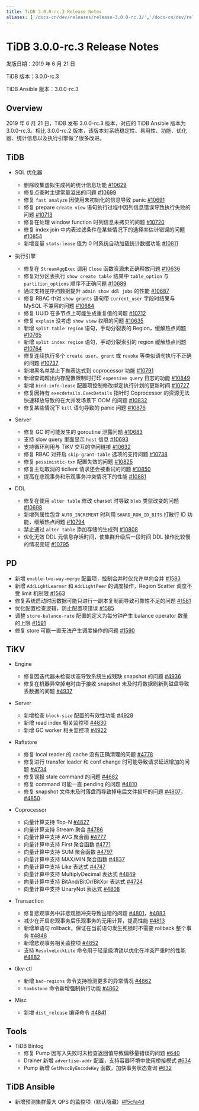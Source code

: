 ```yaml
---
title: TiDB 3.0.0-rc.3 Release Notes
aliases: ['/docs-cn/dev/releases/release-3.0.0-rc.3/','/docs-cn/dev/releases/3.0.0-rc.3/']
---
```


# TiDB 3.0.0-rc.3 Release Notes

发版日期：2019 年 6 月 21 日

TiDB 版本：3.0.0-rc.3

TiDB Ansible 版本：3.0.0-rc.3

## Overview

2019 年 6 月 21 日，TiDB 发布 3.0.0-rc.3 版本，对应的 TiDB Ansible 版本为 3.0.0-rc.3。相比 3.0.0-rc.2 版本，该版本对系统稳定性、易用性、功能、优化器、统计信息以及执行引擎做了很多改进。

## TiDB

+ SQL 优化器
    - 删除收集虚拟生成列的统计信息功能 [#10629](https://github.com/pingcap/tidb/pull/10629)
    - 修复点查时主键常量溢出的问题 [#10699](https://github.com/pingcap/tidb/pull/10699)
    - 修复 `fast analyze` 因使用未初始化的信息导致 panic [#10691](https://github.com/pingcap/tidb/pull/10691)
    - 修复 prepare `create view` 语句执行过程中因列信息错误导致执行失败的问题 [#10713](https://github.com/pingcap/tidb/pull/10713)
    - 修复在处理 window function 时列信息未拷贝的问题 [#10720](https://github.com/pingcap/tidb/pull/10720)
    - 修复 index join 中内表过滤条件在某些情况下的选择率估计错误的问题 [#10854](https://github.com/pingcap/tidb/pull/10854)
    - 新增变量 `stats-lease` 值为 0 时系统自动加载统计数据功能 [#10811](https://github.com/pingcap/tidb/pull/10811)

+ 执行引擎
    - 修复在 `StreamAggExec` 调用 `Close` 函数资源未正确释放问题 [#10636](https://github.com/pingcap/tidb/pull/10636)
    - 修复对分区表执行 `show create table` 结果中 `table_option` 与 `partition_options` 顺序不正确问题 [#10689](https://github.com/pingcap/tidb/pull/10689)
    - 通过支持逆序扫数据提升 `admin show ddl jobs` 的性能 [#10687](https://github.com/pingcap/tidb/pull/10687)
    - 修复 RBAC 中对 `show grants` 语句带 `current_user` 字段时结果与 MySQL 不兼容的问题 [#10684](https://github.com/pingcap/tidb/pull/10684)
    - 修复 UUID 在多节点上可能生成重复值的问题 [#10712](https://github.com/pingcap/tidb/pull/10712)
    - 修复 `explain` 没考虑 `show view` 权限的问题 [#10635](https://github.com/pingcap/tidb/pull/10635)
    - 新增 `split table region` 语句，手动分裂表的 Region，缓解热点问题 [#10765](https://github.com/pingcap/tidb/pull/10765)
    - 新增 `split index region` 语句，手动分裂索引的 region 缓解热点问题 [#10764](https://github.com/pingcap/tidb/pull/10764)
    - 修复连续执行多个 `create user`、`grant` 或 `revoke` 等类似语句执行不正确的问题 [#10737](https://github.com/pingcap/tidb/pull/10737)
    - 新增黑名单禁止下推表达式到 coprocessor 功能 [#10791](https://github.com/pingcap/tidb/pull/10791)
    - 新增查询超出内存配置限制时打印 `expensive query` 日志的功能 [#10849](https://github.com/pingcap/tidb/pull/10849)
    - 新增 `bind-info-lease` 配置项控制修改绑定执行计划的更新时间 [#10727](https://github.com/pingcap/tidb/pull/10727)
    - 修复因持有 `execdetails.ExecDetails` 指针时 Coprocessor 的资源无法快速释放导致的在大并发场景下 OOM 的问题 [#10832](https://github.com/pingcap/tidb/pull/10832)
    - 修复某些情况下 `kill` 语句导致的 panic 问题 [#10876](https://github.com/pingcap/tidb/pull/10876)

+ Server
    - 修复 GC 时可能发生的 goroutine 泄露问题 [#10683](https://github.com/pingcap/tidb/pull/10683)
    - 支持 slow query 里面显示 `host` 信息 [#10693](https://github.com/pingcap/tidb/pull/10693)
    - 支持循环利用与 TiKV 交互的空闲链接 [#10632](https://github.com/pingcap/tidb/pull/10632)
    - 修复 RBAC 对开启 `skip-grant-table` 选项的支持问题 [#10738](https://github.com/pingcap/tidb/pull/10738)
    - 修复 `pessimistic-txn` 配置失效的问题 [#10825](https://github.com/pingcap/tidb/pull/10825)
    - 修复主动取消的 ticlient 请求还会被重试的问题 [#10850](https://github.com/pingcap/tidb/pull/10850)
    - 提高在悲观事务和乐观事务冲突情况下的性能 [#10881](https://github.com/pingcap/tidb/pull/10881)

+ DDL
    - 修复在使用 `alter table` 修改 charset 时导致 `blob` 类型改变的问题 [#10698](https://github.com/pingcap/tidb/pull/10698)
    - 新增列属性包含 `AUTO_INCREMENT` 时利用 `SHARD_ROW_ID_BITS` 打散行 ID 功能，缓解热点问题 [#10794](https://github.com/pingcap/tidb/pull/10794)
    - 禁止通过 `alter table` 添加存储的生成列 [#10808](https://github.com/pingcap/tidb/pull/10808)
    - 优化无效 DDL 元信息存活时间，使集群升级后一段时间 DDL 操作比较慢的情况变短 [#10795](https://github.com/pingcap/tidb/pull/10795)

## PD

- 新增 `enable-two-way-merge` 配置项，控制合并时仅允许单向合并 [#1583](https://github.com/pingcap/pd/pull/1583)
- 新增 `AddLightLearner` 和 `AddLightPeer` 的调度操作，Region Scatter 调度不受 limit 机制限 [#1563](https://github.com/pingcap/pd/pull/1563)
- 修复系统启动时因数据可能只进行一副本复制而导致可靠性不足的问题 [#1581](https://github.com/pingcap/pd/pull/1581)
- 优化配置检查逻辑，防止配置项错误 [#1585](https://github.com/pingcap/pd/pull/1585)
- 调整 `store-balance-rate` 配置的定义为每分钟产生 balance operator 数量的上限 [#1591](https://github.com/pingcap/pd/pull/1591)
- 修复 store 可能一直无法产生调度操作的问题 [#1590](https://github.com/pingcap/pd/pull/1590)

## TiKV

+ Engine
    - 修复因迭代器未检查状态导致系统生成残缺 snapshot 的问题 [#4936](https://github.com/tikv/tikv/pull/4936)
    - 修复在机器异常掉电时由于接收 snapshot 未及时将数据刷新到磁盘导致丢数据的问题 [#4937](https://github.com/tikv/tikv/pull/4937)

+ Server
    - 新增检查 `block-size` 配置的有效性功能 [#4928](https://github.com/tikv/tikv/pull/4928)
    - 新增 read index 相关监控项 [#4830](https://github.com/tikv/tikv/pull/4830)
    - 新增 GC worker 相关监控项 [#4922](https://github.com/tikv/tikv/pull/4922)

+ Raftstore
    - 修复 local reader 的 cache 没有正确清理的问题 [#4778](https://github.com/tikv/tikv/pull/4778)
    - 修复进行 transfer leader 和 conf change 时可能导致请求延迟增加的问题 [#4734](https://github.com/tikv/tikv/pull/4734)
    - 修复误报 stale command 的问题 [#4682](https://github.com/tikv/tikv/pull/4682)
    - 修复 command 可能一直 pending 的问题 [#4810](https://github.com/tikv/tikv/pull/4810)
    - 修复 snapshot 文件未及时落盘而导致掉电后文件损坏的问题 [#4807](https://github.com/tikv/tikv/pull/4807)，[#4850](https://github.com/tikv/tikv/pull/4850)

+ Coprocessor
    - 向量计算支持 Top-N [#4827](https://github.com/tikv/tikv/pull/4827)
    - 向量计算支持 Stream 聚合 [#4786](https://github.com/tikv/tikv/pull/4786)
    - 向量计算中支持 AVG 聚合函 [#4777](https://github.com/tikv/tikv/pull/4777)
    - 向量计算中支持 First 聚合函数 [#4771](https://github.com/tikv/tikv/pull/4771)
    - 向量计算中支持 SUM 聚合函数 [#4797](https://github.com/tikv/tikv/pull/4797)
    - 向量计算中支持 MAX/MIN 聚合函数 [#4837](https://github.com/tikv/tikv/pull/4837)
    - 向量计算中支持 Like 表达式 [#4747](https://github.com/tikv/tikv/pull/4747)
    - 向量计算中支持 MultiplyDecimal 表达式 [#4849](https://github.com/tikv/tikv/pull/4849 )
    - 向量计算中支持 BitAnd/BitOr/BitXor 表达式 [#4724](https://github.com/tikv/tikv/pull/4724)
    - 向量计算中支持 UnaryNot 表达式 [#4808](https://github.com/tikv/tikv/pull/4808)

+ Transaction
    - 修复悲观事务中非悲观锁冲突导致出错的问题 [#4801](https://github.com/tikv/tikv/pull/4801)，[#4883](https://github.com/tikv/tikv/pull/4883)
    - 减少在开启悲观事务后乐观事务的无用计算，提高性能 [#4813](https://github.com/tikv/tikv/pull/4813)
    - 新增单语句 rollback，保证在当前语句发生死锁时不需要 rollback 整个事务 [#4848](https://github.com/tikv/tikv/pull/4848)
    - 新增悲观事务相关监控项 [#4852](https://github.com/tikv/tikv/pull/4852)
    - 支持 `ResolveLockLite` 命令用于轻量级清锁以优化在冲突严重时的性能 [#4882](https://github.com/tikv/tikv/pull/4882)

+ tikv-ctl
    - 新增 `bad-regions` 命令支持检测更多的异常情况 [#4862](https://github.com/tikv/tikv/pull/4862)
    - `tombstone` 命令新增强制执行功能 [#4862](https://github.com/tikv/tikv/pull/4862)

+ Misc
    - 新增 `dist_release` 编译命令 [#4841](https://github.com/tikv/tikv/pull/4841)

## Tools

+ TiDB Binlog
    - 修复 Pump 因写入失败时未检查返回值导致偏移量错误的问题 [#640](https://github.com/pingcap/tidb-binlog/pull/640)
    - Drainer 新增 `advertise-addr` 配置，支持容器环境中使用桥接模式 [#634](https://github.com/pingcap/tidb-binlog/pull/634)
    - Pump 新增 `GetMvccByEncodeKey` 函数，加快事务状态查询 [#632](https://github.com/pingcap/tidb-binlog/pull/632)

## TiDB Ansible

- 新增预测集群最大 QPS 的监控项（默认隐藏）[#f5cfa4d](https://github.com/pingcap/tidb-ansible/commit/f5cfa4d903bbcd77e01eddc8d31eabb6e6157f73)
